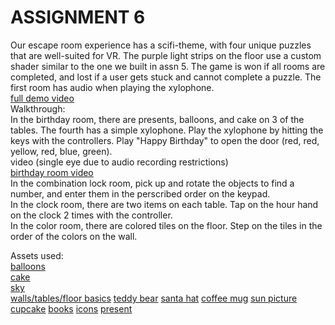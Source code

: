# ASSIGNMENT 6 
Our escape room experience has a scifi-theme, with four unique puzzles that are well-suited for VR. The purple light strips on the floor use a custom shader similar to the one we built in assn 5. The game is won if all rooms are completed, and lost if a user gets stuck and cannot complete a puzzle. The first room has audio when playing the xylophone.  
[full demo video](https://youtu.be/g-YdtjCn6x8)  
Walkthrough:  
In the birthday room, there are presents, balloons, and cake on 3 of the tables. The fourth has a simple xylophone. Play the xylophone by hitting the keys with the controllers. Play "Happy Birthday" to open the door (red, red, yellow, red, blue, green).  
video (single eye due to audio recording restrictions)  
[birthday room video](https://www.youtube.com/watch?v=pyy7qVKTU7I)  
In the combination lock room, pick up and rotate the objects to find a number, and enter them in the perscribed order on the keypad.  
In the clock room, there are two items on each table. Tap on the hour hand on the clock 2 times with the controller.  
In the color room, there are colored tiles on the floor. Step on the tiles in the order of the colors on the wall.  

Assets used:  
[balloons](https://assetstore.unity.com/publishers/67263)  
[cake](https://assetstore.unity.com/publishers/67841)  
[sky](https://assetstore.unity.com/publishers/5217)  
[walls/tables/floor basics](https://assetstore.unity.com/publishers/27472)
[teddy bear](https://www.fab.com/listings/13c90094-ee01-4b11-8cff-892baaf3c578)
[santa hat](https://www.fab.com/listings/f181372e-799c-4dbc-90a2-4781a589a311)
[coffee mug](https://www.fab.com/listings/eb1e7979-9b37-4bfb-9ced-f541aba16638)
[sun picture](https://www.vecteezy.com/vector-art/522320-a-river-and-a-sun)
[cupcake](https://assetstore.unity.com/packages/3d/props/coffeeshop-starter-pack-160914)
[books](https://assetstore.unity.com/packages/3d/props/interior/interior-props-pack-asset-86452)
[icons](https://assetstore.unity.com/packages/3d/props/tools/low-poly-icon-pack-created-with-fastmesh-asset-293113)
[present](https://assetstore.unity.com/packages/3d/props/interior/christmas-and-birthday-presents-pack-157090)
